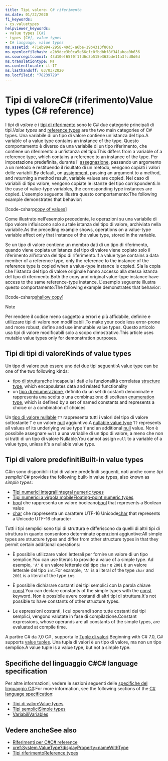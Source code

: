 ```yaml
---
title: Tipi valore- C# riferimento
ms.date: 01/22/2020
f1_keywords:
- cs.valuetypes
helpviewer_keywords:
- value types [C#]
- types [C#], value types
- C# language, value types
ms.assetid: 471eb994-2958-49d5-a6be-19b4313f80a3
ms.openlocfilehash: a2b9dce3b0ca5e66cfc0fbdbbf8f341abca0b636
ms.sourcegitcommit: 43d10ef65f0f1fd6c3b515e363bde11a3fcd8d6d
ms.translationtype: MT
ms.contentlocale: it-IT
ms.lasthandoff: 03/03/2020
ms.locfileid: "78239729"
---
```

# <a name="value-types-c-reference"></a><span data-ttu-id="70c51-102">Tipi di valoreC# (riferimento)</span><span class="sxs-lookup"><span data-stu-id="70c51-102">Value types (C# reference)</span></span>

<span data-ttu-id="70c51-103">I tipi di *valore* e i [tipi di riferimento](../keywords/reference-types.md) sono le C# due categorie principali di tipi.</span><span class="sxs-lookup"><span data-stu-id="70c51-103">*Value types* and [reference types](../keywords/reference-types.md) are the two main categories of C# types.</span></span> <span data-ttu-id="70c51-104">Una variabile di un tipo di valore contiene un'istanza del tipo.</span><span class="sxs-lookup"><span data-stu-id="70c51-104">A variable of a value type contains an instance of the type.</span></span> <span data-ttu-id="70c51-105">Questo comportamento è diverso da una variabile di un tipo riferimento, che contiene un riferimento a un'istanza del tipo.</span><span class="sxs-lookup"><span data-stu-id="70c51-105">This differs from a variable of a reference type, which contains a reference to an instance of the type.</span></span> <span data-ttu-id="70c51-106">Per impostazione predefinita, durante l' [assegnazione](../operators/assignment-operator.md), passando un argomento a un metodo e restituendo il risultato di un metodo, vengono copiati i valori delle variabili.</span><span class="sxs-lookup"><span data-stu-id="70c51-106">By default, on [assignment](../operators/assignment-operator.md), passing an argument to a method, and returning a method result, variable values are copied.</span></span> <span data-ttu-id="70c51-107">Nel caso di variabili di tipo valore, vengono copiate le istanze del tipo corrispondenti.</span><span class="sxs-lookup"><span data-stu-id="70c51-107">In the case of value-type variables, the corresponding type instances are copied.</span></span> <span data-ttu-id="70c51-108">L'esempio seguente illustra questo comportamento:</span><span class="sxs-lookup"><span data-stu-id="70c51-108">The following example demonstrates that behavior:</span></span>

[!code-csharp[copy of values](~/samples/snippets/csharp/language-reference/builtin-types/ValueTypes.cs#ValueTypeCopied)]

<span data-ttu-id="70c51-109">Come illustrato nell'esempio precedente, le operazioni su una variabile di tipo valore influiscono solo su tale istanza del tipo di valore, archiviata nella variabile.</span><span class="sxs-lookup"><span data-stu-id="70c51-109">As the preceding example shows, operations on a value-type variable affect only that instance of the value type, stored in the variable.</span></span>

<span data-ttu-id="70c51-110">Se un tipo di valore contiene un membro dati di un tipo di riferimento, quando viene copiata un'istanza del tipo di valore viene copiato solo il riferimento all'istanza del tipo di riferimento.</span><span class="sxs-lookup"><span data-stu-id="70c51-110">If a value type contains a data member of a reference type, only the reference to the instance of the reference type is copied when a value-type instance is copied.</span></span> <span data-ttu-id="70c51-111">Sia la copia che l'istanza del tipo di valore originale hanno accesso alla stessa istanza del tipo di riferimento.</span><span class="sxs-lookup"><span data-stu-id="70c51-111">Both the copy and original value-type instance have access to the same reference-type instance.</span></span> <span data-ttu-id="70c51-112">L'esempio seguente illustra questo comportamento:</span><span class="sxs-lookup"><span data-stu-id="70c51-112">The following example demonstrates that behavior:</span></span>

[!code-csharp[shallow copy](~/samples/snippets/csharp/language-reference/builtin-types/ValueTypes.cs#ShallowCopy)]

> [!NOTE]
> <span data-ttu-id="70c51-113">Per rendere il codice meno soggetto a errori e più affidabile, definire e utilizzare tipi di valore non modificabili.</span><span class="sxs-lookup"><span data-stu-id="70c51-113">To make your code less error-prone and more robust, define and use immutable value types.</span></span> <span data-ttu-id="70c51-114">Questo articolo usa tipi di valore modificabili solo a scopo dimostrativo.</span><span class="sxs-lookup"><span data-stu-id="70c51-114">This article uses mutable value types only for demonstration purposes.</span></span>

## <a name="kinds-of-value-types"></a><span data-ttu-id="70c51-115">Tipi di tipi di valore</span><span class="sxs-lookup"><span data-stu-id="70c51-115">Kinds of value types</span></span>

<span data-ttu-id="70c51-116">Un tipo di valore può essere uno dei due tipi seguenti:</span><span class="sxs-lookup"><span data-stu-id="70c51-116">A value type can be one of the two following kinds:</span></span>

- <span data-ttu-id="70c51-117">[tipo di struttura](struct.md)che incapsula i dati e la funzionalità correlata</span><span class="sxs-lookup"><span data-stu-id="70c51-117">a [structure type](struct.md), which encapsulates data and related functionality</span></span>
- <span data-ttu-id="70c51-118">un [tipo di enumerazione](enum.md), definito da un set di costanti denominate e rappresenta una scelta o una combinazione di scelte</span><span class="sxs-lookup"><span data-stu-id="70c51-118">an [enumeration type](enum.md), which is defined by a set of named constants and represents a choice or a combination of choices</span></span>

<span data-ttu-id="70c51-119">Un [tipo di valore nullable](nullable-value-types.md) `T?` rappresenta tutti i valori del tipo di valore sottostante `T` e un valore [null](../keywords/null.md) aggiuntivo.</span><span class="sxs-lookup"><span data-stu-id="70c51-119">A [nullable value type](nullable-value-types.md) `T?` represents all values of its underlying value type `T` and an additional [null](../keywords/null.md) value.</span></span> <span data-ttu-id="70c51-120">Non è possibile assegnare `null` a una variabile di un tipo di valore, a meno che non si tratti di un tipo di valore Nullable.</span><span class="sxs-lookup"><span data-stu-id="70c51-120">You cannot assign `null` to a variable of a value type, unless it's a nullable value type.</span></span>

## <a name="built-in-value-types"></a><span data-ttu-id="70c51-121">Tipi di valore predefiniti</span><span class="sxs-lookup"><span data-stu-id="70c51-121">Built-in value types</span></span>

<span data-ttu-id="70c51-122">C#in sono disponibili i tipi di valore predefiniti seguenti, noti anche come *tipi semplici*:</span><span class="sxs-lookup"><span data-stu-id="70c51-122">C# provides the following built-in value types, also known as *simple types*:</span></span>

- [<span data-ttu-id="70c51-123">Tipi numerici integrali</span><span class="sxs-lookup"><span data-stu-id="70c51-123">Integral numeric types</span></span>](integral-numeric-types.md)
- [<span data-ttu-id="70c51-124">Tipi numerici a virgola mobile</span><span class="sxs-lookup"><span data-stu-id="70c51-124">Floating-point numeric types</span></span>](floating-point-numeric-types.md)
- <span data-ttu-id="70c51-125">[bool](bool.md) che rappresenta un valore booleano</span><span class="sxs-lookup"><span data-stu-id="70c51-125">[bool](bool.md) that represents a Boolean value</span></span>
- <span data-ttu-id="70c51-126">[char](char.md) che rappresenta un carattere UTF-16 Unicode</span><span class="sxs-lookup"><span data-stu-id="70c51-126">[char](char.md) that represents a Unicode UTF-16 character</span></span>

<span data-ttu-id="70c51-127">Tutti i tipi semplici sono tipi di struttura e differiscono da quelli di altri tipi di struttura in quanto consentono determinate operazioni aggiuntive:</span><span class="sxs-lookup"><span data-stu-id="70c51-127">All simple types are structure types and differ from other structure types in that they permit certain additional operations:</span></span>

- <span data-ttu-id="70c51-128">È possibile utilizzare valori letterali per fornire un valore di un tipo semplice.</span><span class="sxs-lookup"><span data-stu-id="70c51-128">You can use literals to provide a value of a simple type.</span></span> <span data-ttu-id="70c51-129">Ad esempio, `'A'` è un valore letterale del tipo `char` e `2001` è un valore letterale del tipo `int`.</span><span class="sxs-lookup"><span data-stu-id="70c51-129">For example, `'A'` is a literal of the type `char` and `2001` is a literal of the type `int`.</span></span>

- <span data-ttu-id="70c51-130">È possibile dichiarare costanti dei tipi semplici con la parola chiave [const](../keywords/const.md).</span><span class="sxs-lookup"><span data-stu-id="70c51-130">You can declare constants of the simple types with the [const](../keywords/const.md) keyword.</span></span> <span data-ttu-id="70c51-131">Non è possibile avere costanti di altri tipi di struttura.</span><span class="sxs-lookup"><span data-stu-id="70c51-131">It's not possible to have constants of other structure types.</span></span>

- <span data-ttu-id="70c51-132">Le espressioni costanti, i cui operandi sono tutte costanti dei tipi semplici, vengono valutate in fase di compilazione.</span><span class="sxs-lookup"><span data-stu-id="70c51-132">Constant expressions, whose operands are all constants of the simple types, are evaluated at compile time.</span></span>

<span data-ttu-id="70c51-133">A partire C# da 7,0 C# , supporta le [Tuple di valori](../../tuples.md).</span><span class="sxs-lookup"><span data-stu-id="70c51-133">Beginning with C# 7.0, C# supports [value tuples](../../tuples.md).</span></span> <span data-ttu-id="70c51-134">Una tupla di valori è un tipo di valore, ma non un tipo semplice.</span><span class="sxs-lookup"><span data-stu-id="70c51-134">A value tuple is a value type, but not a simple type.</span></span>

## <a name="c-language-specification"></a><span data-ttu-id="70c51-135">Specifiche del linguaggio C#</span><span class="sxs-lookup"><span data-stu-id="70c51-135">C# language specification</span></span>

<span data-ttu-id="70c51-136">Per altre informazioni, vedere le sezioni seguenti delle [specifiche del linguaggio C#](~/_csharplang/spec/introduction.md):</span><span class="sxs-lookup"><span data-stu-id="70c51-136">For more information, see the following sections of the [C# language specification](~/_csharplang/spec/introduction.md):</span></span>

- [<span data-ttu-id="70c51-137">Tipi di valore</span><span class="sxs-lookup"><span data-stu-id="70c51-137">Value types</span></span>](~/_csharplang/spec/types.md#value-types)
- [<span data-ttu-id="70c51-138">Tipi semplici</span><span class="sxs-lookup"><span data-stu-id="70c51-138">Simple types</span></span>](~/_csharplang/spec/types.md#simple-types)
- [<span data-ttu-id="70c51-139">Variabili</span><span class="sxs-lookup"><span data-stu-id="70c51-139">Variables</span></span>](~/_csharplang/spec/variables.md)

## <a name="see-also"></a><span data-ttu-id="70c51-140">Vedere anche</span><span class="sxs-lookup"><span data-stu-id="70c51-140">See also</span></span>

- [<span data-ttu-id="70c51-141">Riferimenti per C#</span><span class="sxs-lookup"><span data-stu-id="70c51-141">C# reference</span></span>](../index.md)
- <xref:System.ValueType?displayProperty=nameWithType>
- [<span data-ttu-id="70c51-142">Tipi riferimento</span><span class="sxs-lookup"><span data-stu-id="70c51-142">Reference types</span></span>](../keywords/reference-types.md)
